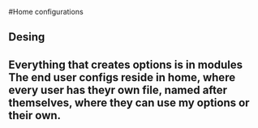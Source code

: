 #Home configurations


## Desing

Everything that creates options is in modules
The end user configs reside in home, where every user has theyr own file, named after themselves, where they can use my options or their own.
- 
